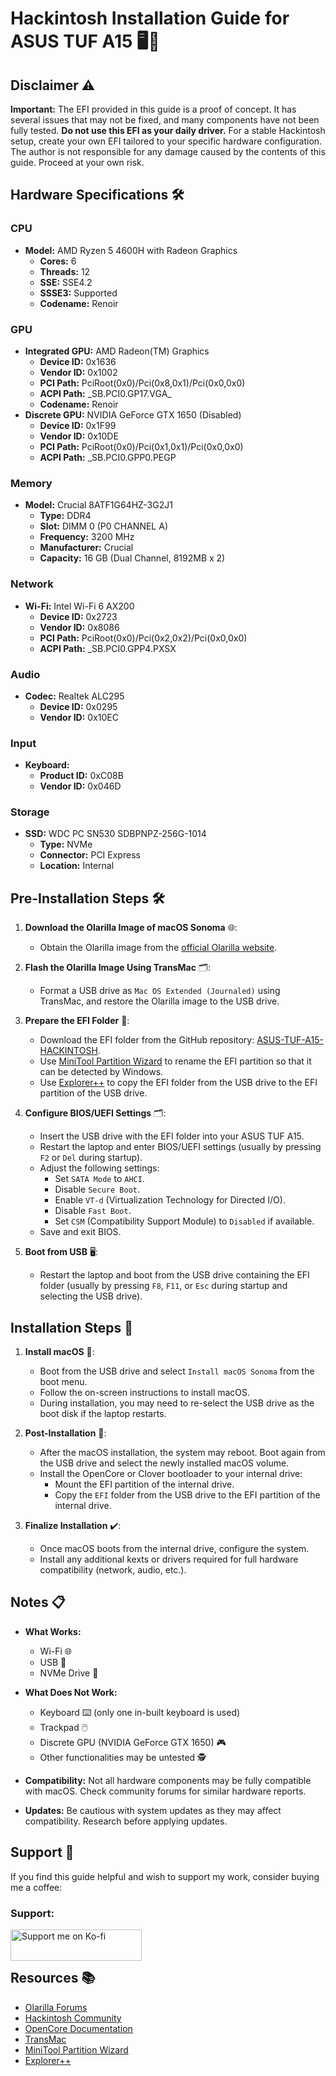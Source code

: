 # Hackintosh Installation Guide for ASUS TUF A15 🖥️🍏

## Disclaimer ⚠️

**Important:** The EFI provided in this guide is a proof of concept. It has several issues that may not be fixed, and many components have not been fully tested. **Do not use this EFI as your daily driver.** For a stable Hackintosh setup, create your own EFI tailored to your specific hardware configuration. The author is not responsible for any damage caused by the contents of this guide. Proceed at your own risk.

## Hardware Specifications 🛠️

### CPU
- **Model:** AMD Ryzen 5 4600H with Radeon Graphics
  - **Cores:** 6
  - **Threads:** 12
  - **SSE:** SSE4.2
  - **SSSE3:** Supported
  - **Codename:** Renoir

### GPU
- **Integrated GPU:** AMD Radeon(TM) Graphics
  - **Device ID:** 0x1636
  - **Vendor ID:** 0x1002
  - **PCI Path:** PciRoot(0x0)/Pci(0x8,0x1)/Pci(0x0,0x0)
  - **ACPI Path:** \_SB.PCI0.GP17.VGA_
  - **Codename:** Renoir
- **Discrete GPU:** NVIDIA GeForce GTX 1650 (Disabled)
  - **Device ID:** 0x1F99
  - **Vendor ID:** 0x10DE
  - **PCI Path:** PciRoot(0x0)/Pci(0x1,0x1)/Pci(0x0,0x0)
  - **ACPI Path:** \_SB.PCI0.GPP0.PEGP

### Memory
- **Model:** Crucial 8ATF1G64HZ-3G2J1
  - **Type:** DDR4
  - **Slot:** DIMM 0 (P0 CHANNEL A)
  - **Frequency:** 3200 MHz
  - **Manufacturer:** Crucial
  - **Capacity:** 16 GB (Dual Channel, 8192MB x 2)

### Network
- **Wi-Fi:** Intel Wi-Fi 6 AX200
  - **Device ID:** 0x2723
  - **Vendor ID:** 0x8086
  - **PCI Path:** PciRoot(0x0)/Pci(0x2,0x2)/Pci(0x0,0x0)
  - **ACPI Path:** \_SB.PCI0.GPP4.PXSX

### Audio
- **Codec:** Realtek ALC295
  - **Device ID:** 0x0295
  - **Vendor ID:** 0x10EC

### Input
- **Keyboard:** 
  - **Product ID:** 0xC08B
  - **Vendor ID:** 0x046D

### Storage
- **SSD:** WDC PC SN530 SDBPNPZ-256G-1014
  - **Type:** NVMe
  - **Connector:** PCI Express
  - **Location:** Internal

## Pre-Installation Steps 🛠️

1. **Download the Olarilla Image of macOS Sonoma** 🌐:
   - Obtain the Olarilla image from the [official Olarilla website](https://olarila.com/topic/6278-olarila-vanilla-images-macos-installer/).

2. **Flash the Olarilla Image Using TransMac** 🗂️:
   - Format a USB drive as `Mac OS Extended (Journaled)` using TransMac, and restore the Olarilla image to the USB drive.

3. **Prepare the EFI Folder** 📂:
   - Download the EFI folder from the GitHub repository: [ASUS-TUF-A15-HACKINTOSH](https://github.com/marcushash/ASUS-TUF-A15-HACKINTOSH).
   - Use [MiniTool Partition Wizard](https://www.partitionwizard.com/) to rename the EFI partition so that it can be detected by Windows.
   - Use [Explorer++](https://explorerplusplus.com/) to copy the EFI folder from the USB drive to the EFI partition of the USB drive.

4. **Configure BIOS/UEFI Settings** 🗂️:
   - Insert the USB drive with the EFI folder into your ASUS TUF A15.
   - Restart the laptop and enter BIOS/UEFI settings (usually by pressing `F2` or `Del` during startup).
   - Adjust the following settings:
     - Set `SATA Mode` to `AHCI`.
     - Disable `Secure Boot`.
     - Enable `VT-d` (Virtualization Technology for Directed I/O).
     - Disable `Fast Boot`.
     - Set `CSM` (Compatibility Support Module) to `Disabled` if available.
   - Save and exit BIOS.

5. **Boot from USB** 🖥️:
   - Restart the laptop and boot from the USB drive containing the EFI folder (usually by pressing `F8`, `F11`, or `Esc` during startup and selecting the USB drive).

## Installation Steps 🚀

1. **Install macOS** 🍏:
   - Boot from the USB drive and select `Install macOS Sonoma` from the boot menu.
   - Follow the on-screen instructions to install macOS.
   - During installation, you may need to re-select the USB drive as the boot disk if the laptop restarts.

2. **Post-Installation** 🔧:
   - After the macOS installation, the system may reboot. Boot again from the USB drive and select the newly installed macOS volume.
   - Install the OpenCore or Clover bootloader to your internal drive:
     - Mount the EFI partition of the internal drive.
     - Copy the `EFI` folder from the USB drive to the EFI partition of the internal drive.

3. **Finalize Installation** ✔️:
   - Once macOS boots from the internal drive, configure the system.
   - Install any additional kexts or drivers required for full hardware compatibility (network, audio, etc.).

## Notes 📋

- **What Works:**
  - Wi-Fi 🌐
  - USB 🔌
  - NVMe Drive 💾

- **What Does Not Work:**
  - Keyboard ⌨️ (only one in-built keyboard is used)
  - Trackpad 🖱️
  - Discrete GPU (NVIDIA GeForce GTX 1650) 🎮
  - Other functionalities may be untested 🕵️

- **Compatibility:** Not all hardware components may be fully compatible with macOS. Check community forums for similar hardware reports.
- **Updates:** Be cautious with system updates as they may affect compatibility. Research before applying updates.

## Support 🙏

If you find this guide helpful and wish to support my work, consider buying me a coffee:

<h3 align="left">Support:</h3>
<p><a href="https://ko-fi.com/marcushash"> <img align="left" src="https://cdn.ko-fi.com/cdn/kofi3.png?v=3" height="50" width="210" alt="Support me on Ko-fi" /></a></p><br><br>

## Resources 📚

- [Olarilla Forums](https://www.olarilla.com)
- [Hackintosh Community](https://www.tonymacx86.com)
- [OpenCore Documentation](https://dortania.github.io/OpenCore-Install-Guide/)
- [TransMac](https://www.acutesystems.com/scrtm.htm)
- [MiniTool Partition Wizard](https://www.partitionwizard.com/)
- [Explorer++](https://explorerplusplus.com/)

